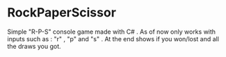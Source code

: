 # RockPaperScissor
Simple "R-P-S" console game made with C# . As of now only works with inputs such as : "r" , "p" and "s" . At the end shows if you won/lost and all the draws you got.
